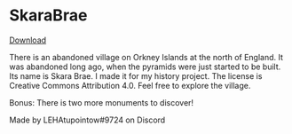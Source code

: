 # SkaraBrae

[Download](https://mcpi.tk/mcpi-repo/worlds/ScaraBrae/SkaraBrae.mcpiw)

There is an abandoned village on Orkney Islands at the north of England.
It was abandoned long ago, when the pyramids were just started to be built.
Its name is Skara Brae. I made it for my history project. The license is Creative Commons Attribution 4.0.
Feel free to explore the village. 

Bonus: There is two more monuments to discover!

Made by LEHAtupointow#9724 on Discord
